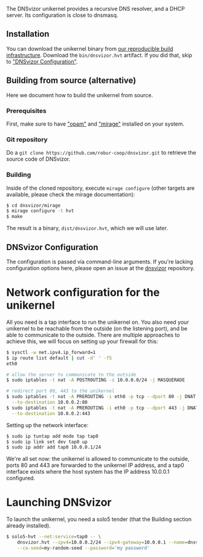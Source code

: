 The DNSvizor unikernel provides a recursive DNS resolver, and a DHCP server. Its
configuration is close to dnsmasq.

## Installation

You can download the unikernel binary from [our reproducible build infrastructure](https://builds.robur.coop/job/dnsvizor/build/latest). Download the `bin/dnsvizor.hvt` artifact.
If you did that, skip to ["DNSvizor Configuration"](#dnsvizor-configuration).

## Building from source (alternative)

Here we document how to build the unikernel from source.

### Prerequisites

First, make sure to have ["opam"](https://opam.ocaml.org) and
["mirage"](https://mirage.io) installed on your system.

### Git repository

Do a `git clone https://github.com/robur-coop/dnsvizor.git` to retrieve the
source code of DNSvizor.

### Building

Inside of the cloned repository, execute `mirage configure` (other targets are
available, please check the mirage documentation):

```sh
$ cd dnsvizor/mirage
$ mirage configure -t hvt
$ make
```

The result is a binary, `dist/dnsvizor.hvt`, which we will use later.

## DNSvizor Configuration

The configuration is passed via command-line arguments. If you're lacking
configuration options here, please open an issue at the
[dnsvizor](https://github.com/robur-coop/dnsvizor) repository.

# Network configuration for the unikernel

All you need is a tap interface to run the unikernel on. You also need your
unikernel to be reachable from the outside (on the listening port), and be able
to communicate to the outside. There are multiple approaches to achieve this,
we will focus on setting up your firewall for this:

```sh
$ sysctl -w net.ipv4.ip_forward=1
$ ip route list default | cut -d' ' -f5
eth0

# allow the server to communicate to the outside
$ sudo iptables -t nat -A POSTROUTING -s 10.0.0.0/24 -j MASQUERADE

# redirect port 80, 443 to the unikernel
$ sudo iptables -t nat -A PREROUTING -i eth0 -p tcp --dport 80 -j DNAT \
  --to-destination 10.0.0.2:80
$ sudo iptables -t nat -A PREROUTING -i eth0 -p tcp --dport 443 -j DNAT \
  --to-destination 10.0.0.2:443
```

Setting up the network interface:

```sh
$ sudo ip tuntap add mode tap tap0
$ sudo ip link set dev tap0 up
$ sudo ip addr add tap0 10.0.0.1/24
```

We're all set now: the unikernel is allowed to communicate to the outside,
ports 80 and 443 are forwarded to the unikernel IP address, and a tap0 interface
exists where the host system has the IP address 10.0.0.1 configured.

# Launching DNSvizor

To launch the unikernel, you need a solo5 tender (that the Building section
already installed).

```sh
$ solo5-hvt --net:service=tap0 -- \
    dnsvizor.hvt --ipv4=10.0.0.2/24 --ipv4-gateway=10.0.0.1 --name=dnsvizor \
    --ca-seed=my-random-seed --password='my password'
```
